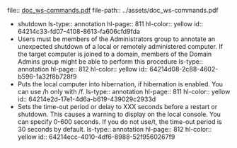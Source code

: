 file:: [doc_ws-commands.pdf](../assets/doc_ws-commands.pdf)
file-path:: ../assets/doc_ws-commands.pdf

- shutdown
  ls-type:: annotation
  hl-page:: 811
  hl-color:: yellow
  id:: 64214c33-fd07-4108-8613-fa606cfd9fda
- Users must be members of the Administrators group to annotate an unexpected shutdown of a local or remotely administered computer. If the target computer is joined to a domain, members of the Domain Admins group might be able to perform this procedure
  ls-type:: annotation
  hl-page:: 812
  hl-color:: yellow
  id:: 64214d08-2c88-4602-b596-1a32f8b728f9
- Puts the local computer into hibernation, if hibernation is enabled. You can use /h only with /f.
  ls-type:: annotation
  hl-page:: 811
  hl-color:: yellow
  id:: 64214e2d-17e1-4d6a-b619-439029c2933d
- Sets the time-out period or delay to XXX seconds before a restart or shutdown. This causes a warning to display on the local console. You can specify 0-600 seconds. If you do not use/t, the time-out period is 30 seconds by default.
  ls-type:: annotation
  hl-page:: 812
  hl-color:: yellow
  id:: 64214ecc-4010-4df6-8988-52f9560267f9